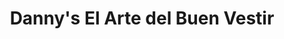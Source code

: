 ---
title: "Danny's El Arte del Buen Vestir"
url: /quito/dannys-el-arte-del-buen-vestir/
shop: general
---